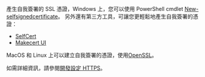 產生自我簽署的 SSL 憑證，Windows 上，您可以使用 PowerShell cmdlet [New-selfsignedcertificate](https://technet.microsoft.com/library/hh848633)。 另外還有第三方工具，可讓您更輕鬆地產生自我簽署的憑證：

* [SelfCert](https://www.pluralsight.com/blog/software-development/selfcert-create-a-self-signed-certificate-interactively-gui-or-programmatically-in-net)
* [Makecert UI](http://makecertui.codeplex.com/)

MacOS 和 Linux 上可以建立自我簽署的憑證，使用[OpenSSL](https://www.openssl.org/)。

如需詳細資訊，請參閱[開發設定 HTTPS](xref:security/https)。